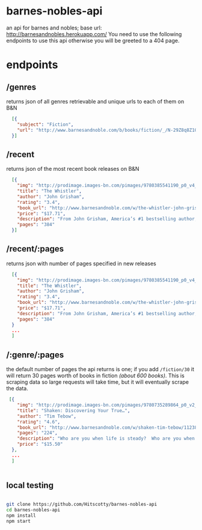 # barnes-nobles-api
an api for barnes and nobles; base url: http://barnesandnobles.herokuapp.com/
You need to use the following endpoints to use this api otherwise you will be greeted to a 404 page.

# endpoints

## /genres
returns json of all genres retrievable and unique urls to each of them on B&N

```json
  [{
    "subject": "Fiction",
    "url": "http://www.barnesandnoble.com/b/books/fiction/_/N-29Z8q8Z10h8"
  }]
```

## /recent
returns json of the most recent book releases on B&N

```json
  [{
    "img": "http://prodimage.images-bn.com/pimages/9780385541190_p0_v4_s118x184.jpg",
    "title": "The Whistler",
    "author": "John Grisham",
    "rating": "3.4",
    "book_url": "http://www.barnesandnoble.com/w/the-whistler-john-grisham/1123556270?ean=9780385541190",
    "price": "$17.71",
    "description": "From John Grisham, America’s #1 bestselling author, comes the most electrifying novel of the year, a high-stakes thrill ride through the darkest corners of the Sunshine State.   We expect our judges to be honest and wise. Their integrity and impartiality are the bedrock of the entire judicial system. We trust them to ensure fair",
    "pages": "384"
  }]
```

## /recent/:pages
returns json with number of pages specified in new releases 

```json
  [{
    "img": "http://prodimage.images-bn.com/pimages/9780385541190_p0_v4_s118x184.jpg",
    "title": "The Whistler",
    "author": "John Grisham",
    "rating": "3.4",
    "book_url": "http://www.barnesandnoble.com/w/the-whistler-john-grisham/1123556270?ean=9780385541190",
    "price": "$17.71",
    "description": "From John Grisham, America’s #1 bestselling author, comes the most electrifying novel of the year, a high-stakes thrill ride through the darkest corners of the Sunshine State.   We expect our judges to be honest and wise. Their integrity and impartiality are the bedrock of the entire judicial system. We trust them to ensure fair",
    "pages": "384"
  }
  ... 
  ]
```
## /:genre/:pages
the default number of pages the api returns is one; if you add `/fiction/30` it will return 
30 pages worth of books in fiction *(about 600 books)*. This is scraping data so large requests will take time, but it will eventually scrape the data.

``` json
 [{
    "img": "http://prodimage.images-bn.com/pimages/9780735289864_p0_v2_s118x184.jpg",
    "title": "Shaken: Discovering Your True…",
    "author": "Tim Tebow",
    "rating": "4.6",
    "book_url": "http://www.barnesandnoble.com/w/shaken-tim-tebow/1123805734?ean=9780735289864",
    "pages": "224",
    "description": "Who are you when life is steady?  Who are you when storms come?   Most of us have been on the receiving end of rejection, a broken dream, or heartbreak. And while this is not an easy space to go through, when we are grounded in the truth, we can endure the tough times.   In this powerful book, Heisman Trophy winner",
    "price": "$15.50"
  },
  ...
  ]
 
```

## local testing

``` bash

git clone https://github.com/Hitscotty/barnes-nobles-api
cd barnes-nobles-api
npm install
npm start

```
